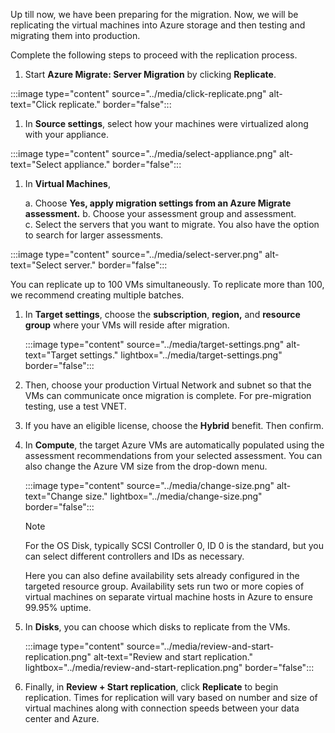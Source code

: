 Up till now, we have been preparing for the migration. Now, we will be replicating the virtual machines into Azure storage and then testing and migrating them into production.

Complete the following steps to proceed with the replication process.

1. Start **Azure Migrate: Server Migration** by clicking **Replicate**.

:::image type="content" source="../media/click-replicate.png" alt-text="Click replicate." border="false":::

1. In **Source settings**, select how your machines were virtualized along with your appliance.

:::image type="content" source="../media/select-appliance.png" alt-text="Select appliance." border="false":::

1. In **Virtual Machines**,

    a. Choose **Yes, apply migration settings from an Azure Migrate assessment.**
    b. Choose your assessment group and assessment.  
    c. Select the servers that you want to migrate. You also have the option to search for larger assessments.

:::image type="content" source="../media/select-server.png" alt-text="Select server." border="false":::

   You can replicate up to 100 VMs simultaneously. To replicate more than 100, we recommend creating multiple batches.

1. In **Target settings**, choose the **subscription**, **region,** and **resource group** where your VMs will reside after migration.

   :::image type="content" source="../media/target-settings.png" alt-text="Target settings." lightbox="../media/target-settings.png" border="false":::

1. Then, choose your production Virtual Network and subnet so that the VMs can communicate once migration is complete. For pre-migration testing, use a test VNET.
1. If you have an eligible license, choose the **Hybrid** benefit. Then confirm.
1. In **Compute**, the target Azure VMs are automatically populated using the assessment recommendations from your selected assessment. You can also change the Azure VM size from the drop-down menu.

   :::image type="content" source="../media/change-size.png" alt-text="Change size." lightbox="../media/change-size.png" border="false":::

   > [!NOTE]
   > For the OS Disk, typically SCSI Controller 0, ID 0 is the standard, but you can select different controllers and IDs as necessary.

   Here you can also define availability sets already configured in the targeted resource group. Availability sets run two or more copies of virtual machines on separate virtual machine hosts in Azure to ensure 99.95% uptime.

8. In **Disks**, you can choose which disks to replicate from the VMs.

    :::image type="content" source="../media/review-and-start-replication.png" alt-text="Review and start replication." lightbox="../media/review-and-start-replication.png" border="false":::

9. Finally, in **Review + Start replication**, click **Replicate** to begin replication. Times for replication will vary based on number and size of virtual machines along with connection speeds between your data center and Azure.
